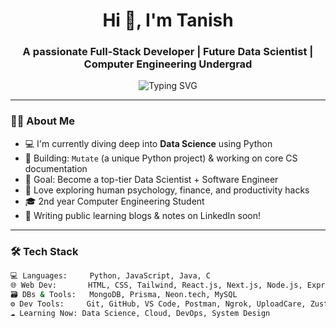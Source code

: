 <h1 align="center">Hi 👋, I'm Tanish</h1>
<h3 align="center">A passionate Full-Stack Developer | Future Data Scientist | Computer Engineering Undergrad</h3>

<p align="center">
  <img src="https://readme-typing-svg.herokuapp.com?font=Fira+Code&size=24&pause=1000&center=true&vCenter=true&width=435&lines=Building+future-ready+projects...;Learning+Data+Science...;Lover+of+Tech+%26+Psychology;Always+Learning+%E2%9C%85" alt="Typing SVG" />
</p>

---

### 🧑‍💻 About Me

- 💻 I'm currently diving deep into **Data Science** using Python  
- 🔧 Building: `Mutate` (a unique Python project) & working on core CS documentation  
- 🎯 Goal: Become a top-tier Data Scientist + Software Engineer  
- 🧠 Love exploring human psychology, finance, and productivity hacks  
- 🎓 2nd year Computer Engineering Student  
- 🧾 Writing public learning blogs & notes on LinkedIn soon!

---

### 🛠️ Tech Stack

```bash
💻 Languages:     Python, JavaScript, Java, C
🌐 Web Dev:       HTML, CSS, Tailwind, React.js, Next.js, Node.js, Express.js
🗃️ DBs & Tools:   MongoDB, Prisma, Neon.tech, MySQL
⚙️ Dev Tools:     Git, GitHub, VS Code, Postman, Ngrok, UploadCare, Zustand, React Flow, Stripe, Clerk
☁️ Learning Now: Data Science, Cloud, DevOps, System Design
